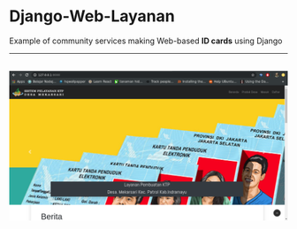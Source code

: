 # Django-Web-Layanan
Example of community services making Web-based <b>ID cards</b> using Django
<hr>
<br>
<img src="README/primary.png">
